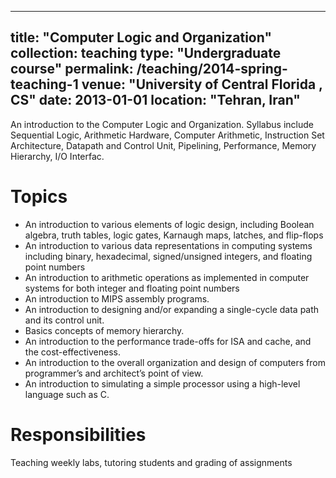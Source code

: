 
---
title: "Computer Logic and Organization"
collection: teaching
type: "Undergraduate course"
permalink: /teaching/2014-spring-teaching-1
venue: "University of Central Florida , CS"
date: 2013-01-01
location: "Tehran, Iran"
---

An introduction to the Computer Logic and Organization. Syllabus include Sequential Logic, Arithmetic Hardware, Computer Arithmetic,
Instruction Set Architecture, Datapath and Control Unit, Pipelining, Performance, Memory Hierarchy, I/O Interfac.

Topics 
======
* An introduction to various elements of logic design, including Boolean algebra, truth tables, logic gates, Karnaugh maps, latches, and flip-flops
* An introduction to various data representations in computing systems including binary, hexadecimal, signed/unsigned integers, and floating point numbers
* An introduction to arithmetic operations as implemented in computer systems for both integer and floating point numbers
* An introduction to MIPS assembly programs.
* An introduction to designing and/or expanding a single-cycle data path and its control unit.
* Basics concepts of memory hierarchy.
* An introduction to the performance trade-offs for ISA and cache, and the cost-effectiveness.
* An introduction to the overall organization and design of computers from programmer’s and architect’s point of view.
* An introduction to simulating a simple processor using a high-level language such as C.

Responsibilities 
======
Teaching weekly labs, tutoring students and grading of assignments
